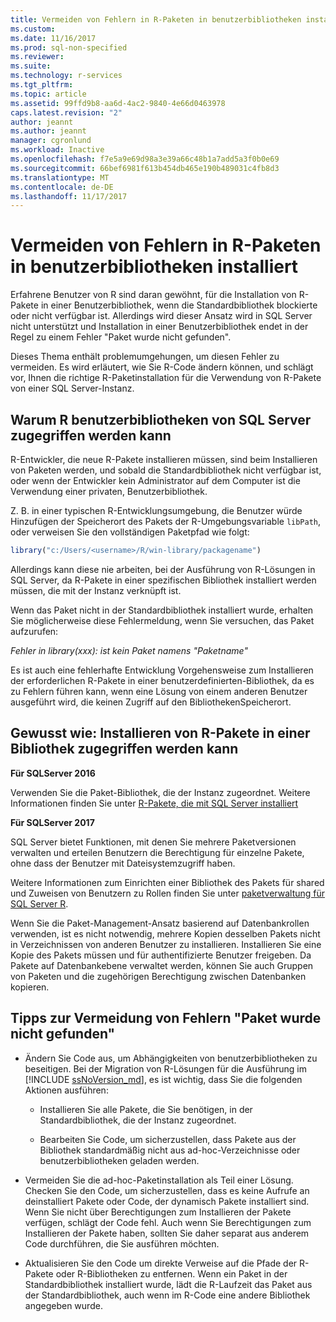 ```yaml
---
title: Vermeiden von Fehlern in R-Paketen in benutzerbibliotheken installiert | Microsoft Docs
ms.custom: 
ms.date: 11/16/2017
ms.prod: sql-non-specified
ms.reviewer: 
ms.suite: 
ms.technology: r-services
ms.tgt_pltfrm: 
ms.topic: article
ms.assetid: 99ffd9b8-aa6d-4ac2-9840-4e66d0463978
caps.latest.revision: "2"
author: jeannt
ms.author: jeannt
manager: cgronlund
ms.workload: Inactive
ms.openlocfilehash: f7e5a9e69d98a3e39a66c48b1a7add5a3f0b0e69
ms.sourcegitcommit: 66bef6981f613b454db465e190b489031c4fb8d3
ms.translationtype: MT
ms.contentlocale: de-DE
ms.lasthandoff: 11/17/2017
---
```

# <a name="avoiding-errors-on-r-packages-installed-in-user-libraries"></a>Vermeiden von Fehlern in R-Paketen in benutzerbibliotheken installiert

Erfahrene Benutzer von R sind daran gewöhnt, für die Installation von R-Pakete in einer Benutzerbibliothek, wenn die Standardbibliothek blockierte oder nicht verfügbar ist. Allerdings wird dieser Ansatz wird in SQL Server nicht unterstützt und Installation in einer Benutzerbibliothek endet in der Regel zu einem Fehler "Paket wurde nicht gefunden".

Dieses Thema enthält problemumgehungen, um diesen Fehler zu vermeiden. Es wird erläutert, wie Sie R-Code ändern können, und schlägt vor, Ihnen die richtige R-Paketinstallation für die Verwendung von R-Pakete von einer SQL Server-Instanz.

## <a name="why-r-user-libraries-cannot-be-accessed-from-sql-server"></a>Warum R benutzerbibliotheken von SQL Server zugegriffen werden kann

R-Entwickler, die neue R-Pakete installieren müssen, sind beim Installieren von Paketen werden, und sobald die Standardbibliothek nicht verfügbar ist, oder wenn der Entwickler kein Administrator auf dem Computer ist die Verwendung einer privaten, Benutzerbibliothek.

Z. B. in einer typischen R-Entwicklungsumgebung, die Benutzer würde Hinzufügen der Speicherort des Pakets der R-Umgebungsvariable `libPath`, oder verweisen Sie den vollständigen Paketpfad wie folgt:

```R
library("c:/Users/<username>/R/win-library/packagename")
```

Allerdings kann diese nie arbeiten, bei der Ausführung von R-Lösungen in SQL Server, da R-Pakete in einer spezifischen Bibliothek installiert werden müssen, die mit der Instanz verknüpft ist.

Wenn das Paket nicht in der Standardbibliothek installiert wurde, erhalten Sie möglicherweise diese Fehlermeldung, wenn Sie versuchen, das Paket aufzurufen:

*Fehler in library(xxx): ist kein Paket namens "Paketname"*

Es ist auch eine fehlerhafte Entwicklung Vorgehensweise zum Installieren der erforderlichen R-Pakete in einer benutzerdefinierten-Bibliothek, da es zu Fehlern führen kann, wenn eine Lösung von einem anderen Benutzer ausgeführt wird, die keinen Zugriff auf den BibliothekenSpeicherort.

## <a name="how-to-install-r-packages-to-an-accessible-library"></a>Gewusst wie: Installieren von R-Pakete in einer Bibliothek zugegriffen werden kann

**Für SQLServer 2016**

Verwenden Sie die Paket-Bibliothek, die der Instanz zugeordnet. Weitere Informationen finden Sie unter [R-Pakete, die mit SQL Server installiert](installing-and-managing-r-packages.md)

**Für SQLServer 2017**

SQL Server bietet Funktionen, mit denen Sie mehrere Paketversionen verwalten und erteilen Benutzern die Berechtigung für einzelne Pakete, ohne dass der Benutzer mit Dateisystemzugriff haben.

Weitere Informationen zum Einrichten einer Bibliothek des Pakets für shared und Zuweisen von Benutzern zu Rollen finden Sie unter [paketverwaltung für SQL Server R](r-package-management-for-sql-server-r-services.md).

Wenn Sie die Paket-Management-Ansatz basierend auf Datenbankrollen verwenden, ist es nicht notwendig, mehrere Kopien desselben Pakets nicht in Verzeichnissen von anderen Benutzer zu installieren. Installieren Sie eine Kopie des Pakets müssen und für authentifizierte Benutzer freigeben. Da Pakete auf Datenbankebene verwaltet werden, können Sie auch Gruppen von Paketen und die zugehörigen Berechtigung zwischen Datenbanken kopieren.

## <a name="tips-for-avoiding-package-not-found-errors"></a>Tipps zur Vermeidung von Fehlern "Paket wurde nicht gefunden"

+ Ändern Sie Code aus, um Abhängigkeiten von benutzerbibliotheken zu beseitigen. Bei der Migration von R-Lösungen für die Ausführung im [!INCLUDE [ssNoVersion_md](..\..\includes\ssnoversion-md.md)], es ist wichtig, dass Sie die folgenden Aktionen ausführen:

    + Installieren Sie alle Pakete, die Sie benötigen, in der Standardbibliothek, die der Instanz zugeordnet.

    + Bearbeiten Sie Code, um sicherzustellen, dass Pakete aus der Bibliothek standardmäßig nicht aus ad-hoc-Verzeichnisse oder benutzerbibliotheken geladen werden.

+ Vermeiden Sie die ad-hoc-Paketinstallation als Teil einer Lösung. Checken Sie den Code, um sicherzustellen, dass es keine Aufrufe an deinstalliert Pakete oder Code, der dynamisch Pakete installiert sind. Wenn Sie nicht über Berechtigungen zum Installieren der Pakete verfügen, schlägt der Code fehl. Auch wenn Sie Berechtigungen zum Installieren der Pakete haben, sollten Sie daher separat aus anderem Code durchführen, die Sie ausführen möchten.

+ Aktualisieren Sie den Code um direkte Verweise auf die Pfade der R-Pakete oder R-Bibliotheken zu entfernen. Wenn ein Paket in der Standardbibliothek installiert wurde, lädt die R-Laufzeit das Paket aus der Standardbibliothek, auch wenn im R-Code eine andere Bibliothek angegeben wurde.
